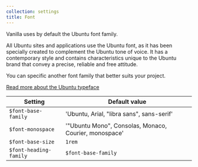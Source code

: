 ```yaml
---
collection: settings
title: Font
---
```


Vanilla uses by default the Ubuntu font family.

All Ubuntu sites and applications use the Ubuntu font, as it has been specially created to complement the Ubuntu tone of voice. It has a contemporary style and contains characteristics unique to the Ubuntu brand that convey a precise, reliable and free attitude.

You can specific another font family that better suits your project.

[Read more about the Ubuntu typeface](http://font.ubuntu.com/)

Setting  | Default value
 ------------- | -------------
`$font-base-family`   | 'Ubuntu, Arial, "libra sans", sans-serif'
`$font-monospace`    | '"Ubuntu Mono", Consolas, Monaco, Courier, monospace'
`$font-base-size`   | `1rem`
`$font-heading-family`   | `$font-base-family`  

